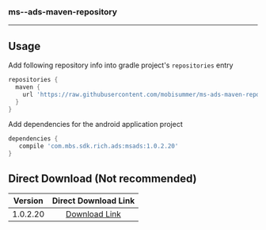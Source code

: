 ### ms--ads-maven-repository

***

## Usage

Add following repository info into gradle project's `repositories` entry

```gradle
repositories {
  maven {
    url 'https://raw.githubusercontent.com/mobisummer/ms-ads-maven-repository/master'
  }
}
```

Add dependencies for the android application project

```gradle
dependencies {
   compile 'com.mbs.sdk.rich.ads:msads:1.0.2.20'
}
```

## Direct Download (Not recommended)

|Version|Direct Download Link|
|:---:|:---:|
|1.0.2.20|[Download Link][msads-1-0]|


[msads-1-0]: https://raw.githubusercontent.com/mobisummer/ms-ads-maven-repository/master/com/mbs/sdk/rich/ads/msads/1.0.2.20/msads-1.0.2.20.aar
